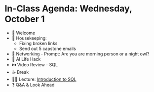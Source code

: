 # In-Class Agenda: Wednesday, October 1

- 👋 Welcome
- 🧹 Housekeeping: 
   * Fixing broken links 
   * Send out 5 capstone emails 
- 👯 Networking - Prompt: Are you are morning person or a night owl? 
- 🤖 AI Life Hack
- ⏮️ Video Review - SQL
- ☕ Break 
- 🧑‍🏫 Lecture: [Introduction to SQL](https://docs.google.com/presentation/d/17DNyPPRoAuK4xfxNpMFe1MKDj9PGED3kaGwwqecxJzw/edit?slide=id.g28374011be7_0_143#slide=id.g28374011be7_0_143) 
- ❓ Q&A & Look Ahead 

